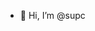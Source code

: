 - 👋 Hi, I’m @supc


<!---
supc/supc is a ✨ special ✨ repository because its `README.md` (this file) appears on your GitHub profile.
You can click the Preview link to take a look at your changes.
--->
